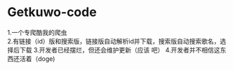 # Getkuwo-code
1.一个专爬酷我的爬虫            
2.有链接（id）版和搜索版，链接版自动解析id并下载，搜索版自动搜索歌名，选择后下载
3.开发者已经摆烂，但还会维护更新（应该 吧）
4.开发者并不相信这东西还活着（doge)
